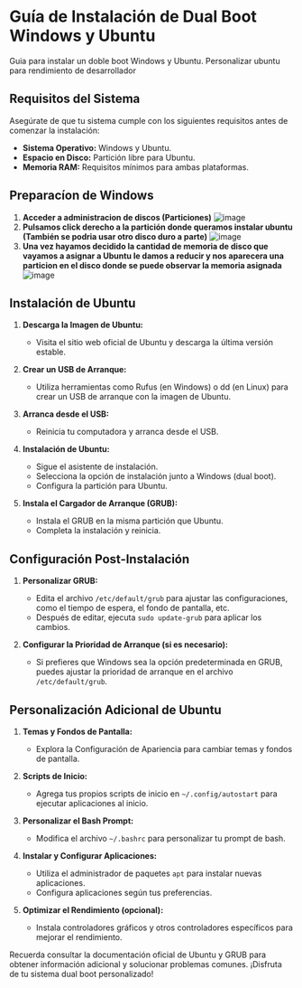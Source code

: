 # Guía de Instalación de Dual Boot Windows y Ubuntu
Guia para instalar un doble boot Windows y Ubuntu. Personalizar ubuntu para rendimiento de desarrollador
## Requisitos del Sistema

Asegúrate de que tu sistema cumple con los siguientes requisitos antes de comenzar la instalación:

- **Sistema Operativo:** Windows y Ubuntu.
- **Espacio en Disco:** Partición libre para Ubuntu.
- **Memoria RAM:** Requisitos mínimos para ambas plataformas.
## Preparacíon de Windows
1. **Acceder a administracion de discos (Particiones)**
   ![image](https://github.com/danimap27/Guia-Ubuntu/assets/74870961/f3e1badb-949c-4205-8fa3-0b3746f5991d)
2. **Pulsamos click derecho a la partición donde queramos instalar ubuntu (También se podria usar otro disco duro a parte)**
   ![image](https://github.com/danimap27/Guia-Ubuntu/assets/74870961/f5aed04e-231c-40f1-9783-d8d49d313c67)
3. **Una vez hayamos decidido la cantidad de memoria de disco que vayamos a asignar a Ubuntu le damos a reducir y nos aparecera una particion en el disco donde se puede observar la memoria asignada**
   ![image](https://github.com/danimap27/Guia-Ubuntu/assets/74870961/9f3857af-93ce-4f66-a35f-07da5519c2ff)

## Instalación de Ubuntu

1. **Descarga la Imagen de Ubuntu:**
   - Visita el sitio web oficial de Ubuntu y descarga la última versión estable.

2. **Crear un USB de Arranque:**
   - Utiliza herramientas como Rufus (en Windows) o dd (en Linux) para crear un USB de arranque con la imagen de Ubuntu.

3. **Arranca desde el USB:**
   - Reinicia tu computadora y arranca desde el USB.

4. **Instalación de Ubuntu:**
   - Sigue el asistente de instalación.
   - Selecciona la opción de instalación junto a Windows (dual boot).
   - Configura la partición para Ubuntu.

5. **Instala el Cargador de Arranque (GRUB):**
   - Instala el GRUB en la misma partición que Ubuntu.
   - Completa la instalación y reinicia.

## Configuración Post-Instalación

1. **Personalizar GRUB:**
   - Edita el archivo `/etc/default/grub` para ajustar las configuraciones, como el tiempo de espera, el fondo de pantalla, etc.
   - Después de editar, ejecuta `sudo update-grub` para aplicar los cambios.

2. **Configurar la Prioridad de Arranque (si es necesario):**
   - Si prefieres que Windows sea la opción predeterminada en GRUB, puedes ajustar la prioridad de arranque en el archivo `/etc/default/grub`.

## Personalización Adicional de Ubuntu

1. **Temas y Fondos de Pantalla:**
   - Explora la Configuración de Apariencia para cambiar temas y fondos de pantalla.

2. **Scripts de Inicio:**
   - Agrega tus propios scripts de inicio en `~/.config/autostart` para ejecutar aplicaciones al inicio.

3. **Personalizar el Bash Prompt:**
   - Modifica el archivo `~/.bashrc` para personalizar tu prompt de bash.

4. **Instalar y Configurar Aplicaciones:**
   - Utiliza el administrador de paquetes `apt` para instalar nuevas aplicaciones.
   - Configura aplicaciones según tus preferencias.

5. **Optimizar el Rendimiento (opcional):**
   - Instala controladores gráficos y otros controladores específicos para mejorar el rendimiento.

Recuerda consultar la documentación oficial de Ubuntu y GRUB para obtener información adicional y solucionar problemas comunes. ¡Disfruta de tu sistema dual boot personalizado!
